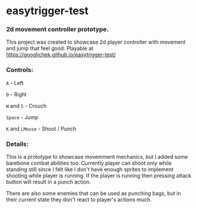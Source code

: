 # easytrigger-test
### 2d movement controller prototype.

This project was created to showcase 2d player controller with movement and jump that feel good.
Playable at https://googlichek.github.io/easytrigger-test/

### Controls:

`A` - Left

`D` - Right

`W` and `S` - Crouch

`Space` - Jump

`K` and `LMouse` - Shoot / Punch

### Details:

This is a prototype to showcase movemment mechanics, but I added some barebone combat abilities too.
Currently player can shoot only while standing still since I felt like I don't have enough sprites to implement shooting while player is running.
If the player is running then pressing attack button will result in a punch action.

There are also some enemies that can be used as punching bags, but in their current state they don't react to player's actions much.
